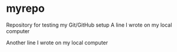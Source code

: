 # myrepo
Repository for testing my Git/GitHub setup
A line I wrote on my local computer 

Another line I wrote on my local computer
